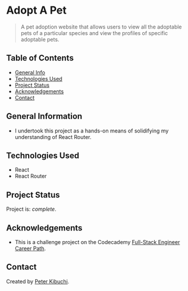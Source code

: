 # Adopt A Pet
> A pet adoption website that allows users to view all the adoptable pets of a particular species and view the profiles of specific adoptable pets.
<!-- > Live demo [_here_](https://peterkibuchi.github.io/adopt-a-pet/). -->

## Table of Contents
* [General Info](#general-information)
* [Technologies Used](#technologies-used)
* [Project Status](#project-status)
* [Acknowledgements](#acknowledgements)
* [Contact](#contact)
<!-- * [License](#license) -->


## General Information
- I undertook this project as a hands-on means of solidifying my understanding of React Router.


## Technologies Used
- React
- React Router


## Project Status
Project is: _complete_.


## Acknowledgements
- This is a challenge project on the Codecademy [Full-Stack Engineer Career Path](https://www.codecademy.com/learn/paths/full-stack-engineer-career-path).


## Contact
Created by [Peter Kibuchi](https://www.peterkibuchi.com/).


<!-- ## License -->
<!-- This project is open source and available under the [... License](). -->
